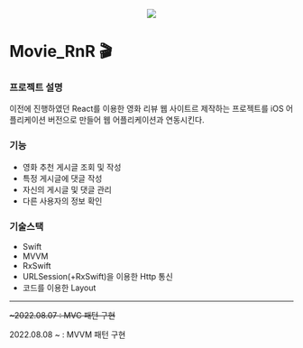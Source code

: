 
<p align = "center">
  <img src = "https://user-images.githubusercontent.com/75257785/202830786-80c0402b-e32a-4a0f-8afd-cbd6510c985a.png"/>
</p>

# Movie_RnR 🎬

### 프로젝트 설명 
이전에 진행하였던 React를 이용한 영화 리뷰 웹 사이트르 제작하는 프로젝트를 iOS 어플리케이션 버전으로 만들어 웹 어플리케이션과 연동시킨다.

### 기능 
* 영화 추천 게시글 조회 및 작성
* 특정 게시글에 댓글 작성
* 자신의 게시글 및 댓글 관리
* 다른 사용자의 정보 확인

### 기술스택
* Swift
* MVVM
* RxSwift
* URLSession(+RxSwift)을 이용한 Http 통신
* 코드를 이용한 Layout


---
<del>~2022.08.07 : MVC 패턴 구현</del>

2022.08.08 ~ : MVVM 패턴 구현
